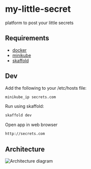 # my-little-secret
platform to post your little secrets

## Requirements

- [docker](https://docs.docker.com/desktop/)
- [minikube](https://minikube.sigs.k8s.io/docs/start/)
- [skaffold](https://skaffold.dev/docs/install/)

## Dev

Add the following to your /etc/hosts file:
```sh
minikube_ip secrets.com
```

Run using skaffold:
```bash
skaffold dev
```

Open app in web browser
```bash
http://secrets.com
```

## Architecture
![Architecture diagram](https://user-images.githubusercontent.com/20388583/120805367-bbc17380-c513-11eb-9ff2-430c6bfd45b9.png)
